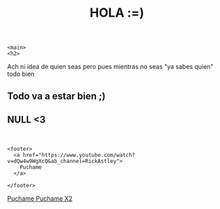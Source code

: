 

<html>
  <head>
    <title>Infosec Challenges</title>
    <meta name="" content="Free Code Camp - Infosec Challenges">
    <link rel="shortcut icon" href="https://cdn.hyperdev.com/us-east-1%3A52a203ff-088b-420f-81be-45bf559d01b1%2Ffavicon.ico" type="image/x-icon"/>
    <meta charset="utf-8">
    <meta http-equiv="X-UA-Compatible" content="IE=edge">
    <meta name="viewport" content="width=device-width, initial-scale=1">
    <link rel="stylesheet" href="style.css">
  </head>

  <body>
    <header>
      <h1>
        HOLA :=)
      </h1>
    </header>

    <main>
    <h2> 
   Ach ni idea de quien seas pero pues mientras no seas "ya sabes quien" todo bien
    </h2>
    <h2> 
   Todo va a estar bien ;)
    </h2>
    <h2> 
   NULL <3
    </h2>
    <img  src="">
    <img src="">
    </main>

    <footer>
      <a href="https://www.youtube.com/watch?v=dQw4w9WgXcQ&ab_channel=RickAstley">
        Puchame
      </a>
      
    </footer>
<footer>
      <a href="https://www.youtube.com/watch?v=dQw4w9WgXcQ&ab_channel=RickAstley">
        Puchame
      </a>
      <a href="https://www.youtube.com/watch?v=dQw4w9WgXcQ&ab_channel=RickAstley">
        Puchame X2
      </a>
    </footer>
  </body>
</html>
